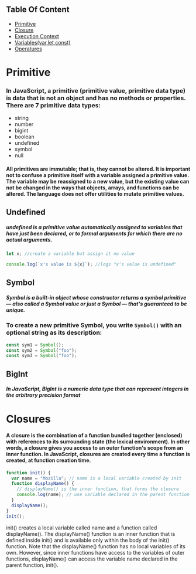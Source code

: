 ## Table Of Content
- [Primitive](#Primitive)
- [Closure](#Closure) 
- [Execution Context](#Execution-Context)
- [Variables(var,let,const)](#Variables(var,let,const))
- [Operatures](#Operators)

# Primitive
### In JavaScript, a primitive (primitive value, primitive data type) is data that is not an object and has no methods or properties. There are 7 primitive data types:

- string
- number
- bigint
- boolean
- undefined
- symbol
- null

#### All primitives are immutable; that is, they cannot be altered. It is important not to confuse a primitive itself with a variable assigned a primitive value. The variable may be reassigned to a new value, but the existing value can not be changed in the ways that objects, arrays, and functions can be altered. The language does not offer utilities to mutate primitive values.

## Undefined
##### undefined is a primitive value automatically assigned to variables that have just been declared, or to formal arguments for which there are no actual arguments.

```js
let x; //create a variable but assign it no value

console.log(`x's value is ${x}`); //logs "x's value is undefined"
```
## Symbol
##### Symbol is a built-in object whose constructor returns a symbol primitive — also called a Symbol value or just a Symbol — that's guaranteed to be unique.

### To create a new primitive Symbol, you write `Symbol()` with an optional string as its description:

```js
const sym1 = Symbol();
const sym2 = Symbol("foo");
const sym3 = Symbol("foo");
```

## BigInt
##### In JavaScript, BigInt is a numeric data type that can represent integers in the arbitrary precision format

# Closures
#### A closure is the combination of a function bundled together (enclosed) with references to its surrounding state (the lexical environment). In other words, a closure gives you access to an outer function's scope from an inner function. In JavaScript, closures are created every time a function is created, at function creation time.

```js
function init() {
  var name = "Mozilla"; // name is a local variable created by init
  function displayName() {
    // displayName() is the inner function, that forms the closure
    console.log(name); // use variable declared in the parent function
  }
  displayName();
}
init();
```

init() creates a local variable called name and a function called displayName(). The displayName() function is an inner function that is defined inside init() and is available only within the body of the init() function. Note that the displayName() function has no local variables of its own. However, since inner functions have access to the variables of outer functions, displayName() can access the variable name declared in the parent function, init().


